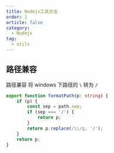 ```yaml
---
title: Nodejs工具方法
order: 1
article: false
category:
  - Nodejs
tag:
  - utils
---
```


## 路径兼容

路径兼容 将 windows 下路径的 `\` 转为 `/`

```typescript
export function formatPath(p: string) {
    if (p) {
        const sep = path.sep;
        if (sep === '/') {
            return p;
        }
        return p.replace(/\\/g, '/');
    }
    return p;
}
```
